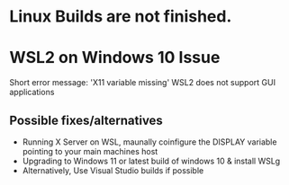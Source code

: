 # Linux Builds are not finished. 

# WSL2 on Windows 10 Issue
Short error message: 'X11 variable missing'
WSL2 does not support GUI applications
## Possible fixes/alternatives
- Running X Server on WSL, maunally coinfigure the DISPLAY variable pointing to your main machines host
- Upgrading to Windows 11 or latest build of windows 10 & install WSLg
- Alternatively, Use Visual Studio builds if possible 
